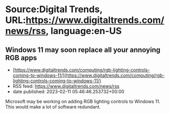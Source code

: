 # Source:Digital Trends, URL:https://www.digitaltrends.com/news/rss, language:en-US

## Windows 11 may soon replace all your annoying RGB apps
 - [https://www.digitaltrends.com/computing/rgb-lighting-controls-coming-to-windows-11/](https://www.digitaltrends.com/computing/rgb-lighting-controls-coming-to-windows-11/)
 - RSS feed: https://www.digitaltrends.com/news/rss
 - date published: 2023-02-11 05:46:46.253732+00:00

Microsoft may be working on adding RGB lighting controls to Windows 11. This would make a lot of software redundant.

